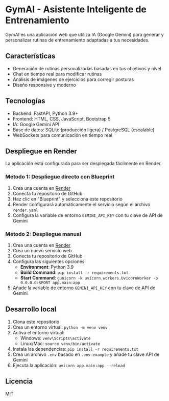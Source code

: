 # GymAI - Asistente Inteligente de Entrenamiento

GymAI es una aplicación web que utiliza IA (Google Gemini) para generar y personalizar rutinas de entrenamiento adaptadas a tus necesidades.

## Características

- Generación de rutinas personalizadas basadas en tus objetivos y nivel
- Chat en tiempo real para modificar rutinas
- Análisis de imágenes de ejercicios para corregir posturas
- Diseño responsive y moderno

## Tecnologías

- Backend: FastAPI, Python 3.9+
- Frontend: HTML, CSS, JavaScript, Bootstrap 5
- IA: Google Gemini API
- Base de datos: SQLite (producción ligera) / PostgreSQL (escalable)
- WebSockets para comunicación en tiempo real

## Despliegue en Render

La aplicación está configurada para ser desplegada fácilmente en Render.

### Método 1: Despliegue directo con Blueprint

1. Crea una cuenta en [Render](https://render.com)
2. Conecta tu repositorio de GitHub
3. Haz clic en "Blueprint" y selecciona este repositorio
4. Render configurará automáticamente el servicio según el archivo `render.yaml`
5. Configura la variable de entorno `GEMINI_API_KEY` con tu clave de API de Gemini

### Método 2: Despliegue manual

1. Crea una cuenta en [Render](https://render.com)
2. Crea un nuevo servicio web
3. Conecta tu repositorio de GitHub
4. Configura las siguientes opciones:
   - **Environment**: Python 3.9
   - **Build Command**: `pip install -r requirements.txt`
   - **Start Command**: `gunicorn -k uvicorn.workers.UvicornWorker -b 0.0.0.0:$PORT app.main:app`
5. Añade la variable de entorno `GEMINI_API_KEY` con tu clave de API de Gemini

## Desarrollo local

1. Clona este repositorio
2. Crea un entorno virtual: `python -m venv venv`
3. Activa el entorno virtual:
   - Windows: `venv\Scripts\activate`
   - Linux/Mac: `source venv/bin/activate`
4. Instala las dependencias: `pip install -r requirements.txt`
5. Crea un archivo `.env` basado en `.env-example` y añade tu clave API de Gemini
6. Ejecuta la aplicación: `uvicorn app.main:app --reload`

## Licencia

MIT

